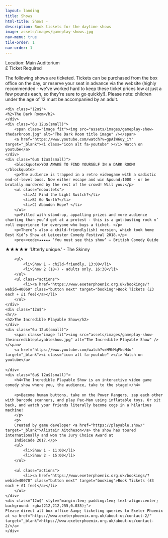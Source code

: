 ```yaml
---
layout: landing
title: Shows
html-title: Shows -
description: Book tickets for the daytime shows
image: assets/images/gameplay-shows.jpg
nav-menu: true
tile-order: 1
nav-order: 1
---
```


<!-- Main -->
<div id="main" class="alt">

<!-- One -->
<section id="one">
	<div class="inner">
<!-- Content -->
<div class="boxed">Location: Main Auditorium</div> <div class="boxed">&pound; Ticket Required</div>
<p>The following shows are ticketed. Tickets can be purchased from the box office on the day, or reserve your seat in advance via the website (highly recommended - we've worked hard to keep these ticket prices low at just a few pounds each, so they're sure to go quickly!). Please note: children under the age of 12 must be accompanied by an adult.</p>

<div class="row smallermargins">
		
	<div class="12u$">
	<h2>The Dark Room</h2>
	</div>
	<div class="6u 12u$(small)">
		<span class="image fit"><img src="assets/images/gameplay-show-thedarkroom.jpg" alt="The Dark Room title image" /></span>
		<a href="https://www.youtube.com/watch?v=gpAiW6uy_iY" target="_blank"><i class="icon alt fa-youtube" ></i> Watch on youtube</a>
	</div>
	<div class="6u$ 12u$(small)">
		<blockquote>YOU AWAKE TO FIND YOURSELF IN A DARK ROOM!</blockquote>
		<p>The audience is trapped in a retro videogame with a sadistic end-of-level boss. Now either escape and win &pound;1000 - or be brutally murdered by the rest of the crowd! Will you:</p>
		<ul class="nobullets">
			<li>A) Find the Light Switch?</li>
			<li>B) Go North?</li>
			<li>C) Abandon Hope? </li>
		</ul>
		<p>Filled with stand-up, appalling prizes and more audience chanting than you’d get at a protest - this is a gut-busting rock n’ roll experience for everyone who buys a ticket. </p>
		<p>There’s also a child-friendly(ish) version, which took home Best Kid’s Show at Leicester Comedy Festival 2018.</p>
		<pre><code>★★★★★ ‘You must see this show’ – British Comedy Guide
★★★★★ ‘Utterly unique.’ - The Skinny</code></pre>

		<ul>
			<li>Show 1 - child-friendly, 13:00</li>
			<li>Show 2 (18+) - adults only, 16:30</li>
		</ul>
		<ul class="actions">
			<li><a href="https://www.exeterphoenix.org.uk/bookings/?webid=40069" class="button next" target="booking">Book Tickets (£3 each + £1 fee)</a></li>
		</ul>
	</div>
	<div class="12u$">
	<hr/>
	<h2>The Incredible Playable Show</h2>
	</div>
	<div class="6u 12u$(small)">
		<span class="image fit"><img src="assets/images/gameplay-show-theincredibleplayableshow.jpg" alt="The Incredible Playable Show" /></span>
		<a href="https://www.youtube.com/watch?v=H9hMqFkcH4o" target="_blank"><i class="icon alt fa-youtube" ></i> Watch on youtube</a>

	</div>
	<div class="6u$ 12u$(small)">
		<h4>The Incredible Playable Show is an interactive video game comedy show where you, the audience, take to the stage!</h4>

		<p>Become human buttons, take on the Power Rangers, zap each other with barcode scanners, and play Pac-Man using inflatable toys. Or sit back, and watch your friends literally become cogs in a hilarious machine! 
		</p>
		<p>
		Created by game developer <a href="https://playable.show/" target="_blank">Alistair Aitcheson</a> the show has toured internationally and won the Jury Choice Award at
		IndieCade 2017.</p>
		<ul>
			<li>Show 1 - 11:00</li>
			<li>Show 2 - 15:00</li>
		</ul>

		<ul class="actions">
			<li><a href="https://www.exeterphoenix.org.uk/bookings/?webid=40070" class="button next" target="booking">Book Tickets (£3 each + £1 fee)</a></li>
		</ul>
	</div>
	<div class="12u$" style="margin:1em; padding:1em; text-align:center; background: rgba(212,212,255,0.035);">
	Please direct all box office &amp; ticketing queries to Exeter Phoenix at <a href="https://www.exeterphoenix.org.uk/about-us/contact-2/" target="_blank">https://www.exeterphoenix.org.uk/about-us/contact-2/</a>
	</div>
</div>


</div><!-- inner -->

</section>

</div>
